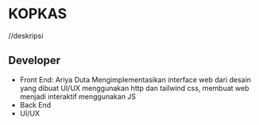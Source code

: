 # KOPKAS
//deskripsi

## Developer
- Front End: Ariya Duta
Mengimplementasikan interface web dari desain yang dibuat UI/UX menggunakan http dan tailwind css, membuat web menjadi interaktif menggunakan JS
- Back End
- UI/UX
